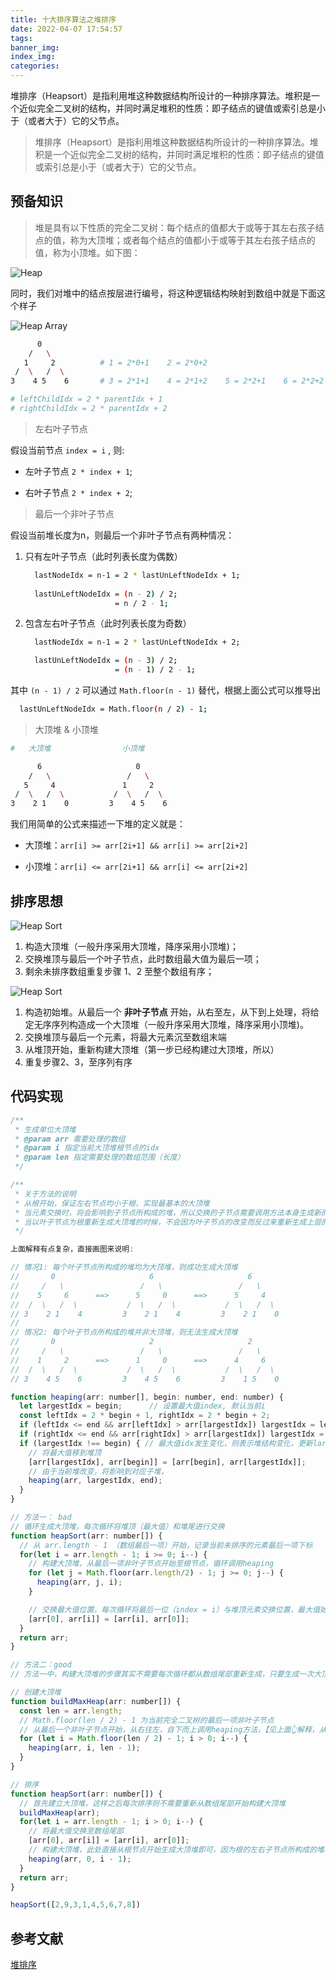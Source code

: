 ```yaml
---
title: 十大排序算法之堆排序
date: 2022-04-07 17:54:57
tags:
banner_img:
index_img:
categories:
---
```


堆排序（Heapsort）是指利用堆这种数据结构所设计的一种排序算法。堆积是一个近似完全二叉树的结构，并同时满足堆积的性质：即子结点的键值或索引总是小于（或者大于）它的父节点。

<!-- more -->

> 堆排序（Heapsort）是指利用堆这种数据结构所设计的一种排序算法。堆积是一个近似完全二叉树的结构，并同时满足堆积的性质：即子结点的键值或索引总是小于（或者大于）它的父节点。

## 预备知识

> 堆是具有以下性质的完全二叉树：每个结点的值都大于或等于其左右孩子结点的值，称为大顶堆；或者每个结点的值都小于或等于其左右孩子结点的值，称为小顶堆。如下图：

![Heap](/images/posts/20211118_排序算法汇总/Heap.png)

同时，我们对堆中的结点按层进行编号，将这种逻辑结构映射到数组中就是下面这个样子

![Heap Array](/images/posts/20211118_排序算法汇总/Heap1.png)

``` bash
      0
    /   \
   1     2          # 1 = 2*0+1    2 = 2*0+2
 /  \   /  \        
3    4 5    6       # 3 = 2*1+1    4 = 2*1+2    5 = 2*2+1    6 = 2*2+2

# leftChildIdx = 2 * parentIdx + 1
# rightChildIdx = 2 * parentIdx + 2
```

> 左右叶子节点

假设当前节点 `index = i` , 则:  

- 左叶子节点 `2 * index + 1`;

- 右叶子节点 `2 * index + 2`;  

> 最后一个非叶子节点

假设当前堆长度为n，则最后一个非叶子节点有两种情况：

1. 只有左叶子节点（此时列表长度为偶数）

    ``` bash
      lastNodeIdx = n-1 = 2 * lastUnLeftNodeIdx + 1;
                       
      lastUnLeftNodeIdx = (n - 2) / 2;
                        = n / 2 - 1;
    ```

2. 包含左右叶子节点（此时列表长度为奇数）

    ``` bash
      lastNodeIdx = n-1 = 2 * lastUnLeftNodeIdx + 2;

      lastUnLeftNodeIdx = (n - 3) / 2;
                        = (n - 1) / 2 - 1;
    ```

其中 `(n - 1) / 2` 可以通过 `Math.floor(n - 1)` 替代，根据上面公式可以推导出

``` bash
  lastUnLeftNodeIdx = Math.floor(n / 2) - 1; 
```

> 大顶堆 & 小顶堆

``` bash
#   大顶堆                小顶堆

      6                     0
    /   \                 /   \
   5     4               1     2
 /  \   /  \           /  \   /  \     
3    2 1    0         3    4 5    6
```

我们用简单的公式来描述一下堆的定义就是：

- 大顶堆：`arr[i] >= arr[2i+1] && arr[i] >= arr[2i+2]`

- 小顶堆：`arr[i] <= arr[2i+1] && arr[i] <= arr[2i+2]`

## 排序思想

![Heap Sort](/images/posts/20220407_堆排序/HeapSort.gif)

1. 构造大顶堆（一般升序采用大顶堆，降序采用小顶堆)；
2. 交换堆顶与最后一个叶子节点，此时数组最大值为最后一项；
3. 剩余未排序数组重复步骤 1、2 至整个数组有序；

![Heap Sort](/images/posts/20220407_堆排序/heap-sort.gif)

1. 构造初始堆。从最后一个 **非叶子节点** 开始，从右至左，从下到上处理，将给定无序序列构造成一个大顶堆（一般升序采用大顶堆，降序采用小顶堆)。
2. 交换堆顶与最后一个元素，将最大元素沉至数组末端
3. 从堆顶开始，重新构建大顶堆（第一步已经构建过大顶堆，所以）
4. 重复步骤2、3，至序列有序

## 代码实现

``` js
/**
 * 生成单位大顶堆
 * @param arr 需要处理的数组
 * @param i 指定当前大顶堆根节点的idx
 * @param len 指定需要处理的数组范围（长度）
 */

/**
 * 关于方法的说明
 * 从根开始，保证左右节点均小于根，实现最基本的大顶堆
 * 当元素交换时，将会影响到子节点所构成的堆，所以交换的子节点需要调用方法本身生成新的大顶堆
 * 当以叶子节点为根重新生成大顶堆的时候，不会因为叶子节点的改变而反过来重新生成上层的堆，*所以要想生成大顶堆，就需要保证左右叶子节点必须为大顶堆！*
 */

上面解释有点复杂，直接画图来说明:

// 情况1: 每个叶子节点所构成的堆均为大顶堆，则成功生成大顶堆
//       0                     6                     6 
//     /   \                 /   \                 /   \
//    5     6      ==>      5     0      ==>      5     4       
//  /  \   /  \           /  \   /  \           /  \   /  \     
// 3    2 1    4         3    2 1    4         3    2 1    0
//
// 情况2: 每个叶子节点所构成的堆并非大顶堆，则无法生成大顶堆
//       0                     2                     2 
//     /   \                 /   \                 /   \
//    1     2      ==>      1     0      ==>      4     6      
//  /  \   /  \           /  \   /  \           /  \   /  \     
// 3    4 5    6         3    4 5    6         3    1 5    0

function heaping(arr: number[], begin: number, end: number) {
  let largestIdx = begin;      // 设置最大值index, 默认当前i
  const leftIdx = 2 * begin + 1, rightIdx = 2 * begin + 2;
  if (leftIdx <= end && arr[leftIdx] > arr[largestIdx]) largestIdx = leftIdx;
  if (rightIdx <= end && arr[rightIdx] > arr[largestIdx]) largestIdx = rightIdx;
  if (largestIdx !== begin) { // 最大值idx发生变化，则表示堆结构变化，更新largestIdx并回调验证堆
    // 将最大值移到堆顶
    [arr[largestIdx], arr[begin]] = [arr[begin], arr[largestIdx]];
    // 由于当前堆改变，将影响到对应子堆，
    heaping(arr, largestIdx, end);
  }
}

// 方法一： bad
// 循环生成大顶堆，每次循环将堆顶（最大值）和堆尾进行交换
function heapSort(arr: number[]) {
  // 从 arr.length - 1 （数组最后一项）开始，记录当前未排序的元素最后一项下标
  for(let i = arr.length - 1; i >= 0; i--) {
    // 构建大顶堆，从最后一项非叶子节点开始至根节点，循环调用heaping
    for (let j = Math.floor(arr.length/2) - 1; j >= 0; j--) {
      heaping(arr, j, i);
    }

    // 交换最大值位置，每次循环将最后一位（index = i）与堆顶元素交换位置，最大值始终插入最后（index = i）至数组有序
    [arr[0], arr[i]] = [arr[i], arr[0]];
  }
  return arr;
}

// 方法二：good
// 方法一中，构建大顶堆的步骤其实不需要每次循环都从数组尾部重新生成，只要生成一次大顶堆，后续每次从根节点生成即可

// 创建大顶堆
function buildMaxHeap(arr: number[]) {
  const len = arr.length;
  // Math.floor(len / 2) - 1 为当前完全二叉树的最后一项非叶子节点
  // 从最后一个非叶子节点开始，从右往左，自下而上调用heaping方法，【见上面👆解释，从尾部生成大顶堆则保证整个堆为大顶堆】
  for (let i = Math.floor(len / 2) - 1; i > 0; i--) {
    heaping(arr, i, len - 1);
  }
}

// 排序
function heapSort(arr: number[]) {
  // 首先建立大顶堆，这样之后每次排序则不需要重新从数组尾部开始构建大顶堆
  buildMaxHeap(arr);
  for(let i = arr.length - 1; i > 0; i--) {
    // 将最大值交换至数组尾部
    [arr[0], arr[i]] = [arr[i], arr[0]];
    // 构建大顶堆，此处直接从根节点开始生成大顶堆即可，因为根的左右子节点所构成的堆均为大顶堆, 【见上面👆解释】
    heaping(arr, 0, i - 1);
  }
  return arr;
}

heapSort([2,9,3,1,4,5,6,7,8])

```

## 参考文献

[堆排序](https://blog.zhangjc.cn/2022/04/07/20220407_%E5%8D%81%E5%A4%A7%E6%8E%92%E5%BA%8F%E7%AE%97%E6%B3%95%E4%B9%8B%E5%A0%86%E6%8E%92%E5%BA%8F/)
